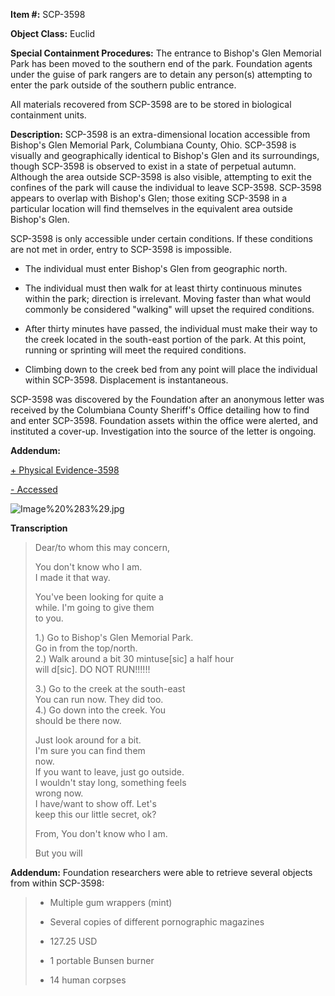 **Item #:** SCP-3598

**Object Class:** Euclid

**Special Containment Procedures:** The entrance to Bishop's Glen Memorial Park has been moved to the southern end of the park. Foundation agents under the guise of park rangers are to detain any person(s) attempting to enter the park outside of the southern public entrance.

All materials recovered from SCP-3598 are to be stored in biological containment units.

**Description:** SCP-3598 is an extra-dimensional location accessible from Bishop's Glen Memorial Park, Columbiana County, Ohio. SCP-3598 is visually and geographically identical to Bishop's Glen and its surroundings, though SCP-3598 is observed to exist in a state of perpetual autumn. Although the area outside SCP-3598 is also visible, attempting to exit the confines of the park will cause the individual to leave SCP-3598. SCP-3598 appears to overlap with Bishop's Glen; those exiting SCP-3598 in a particular location will find themselves in the equivalent area outside Bishop's Glen.

SCP-3598 is only accessible under certain conditions. If these conditions are not met in order, entry to SCP-3598 is impossible.

*   The individual must enter Bishop's Glen from geographic north.

*   The individual must then walk for at least thirty continuous minutes within the park; direction is irrelevant. Moving faster than what would commonly be considered "walking" will upset the required conditions.

*   After thirty minutes have passed, the individual must make their way to the creek located in the south-east portion of the park. At this point, running or sprinting will meet the required conditions.

*   Climbing down to the creek bed from any point will place the individual within SCP-3598. Displacement is instantaneous.

SCP-3598 was discovered by the Foundation after an anonymous letter was received by the Columbiana County Sheriff's Office detailing how to find and enter SCP-3598. Foundation assets within the office were alerted, and instituted a cover-up. Investigation into the source of the letter is ongoing.

**Addendum:**

[+ Physical Evidence-3598](javascript:;)

[\- Accessed](javascript:;)

![Image%20%283%29.jpg](http://scp-wiki.wdfiles.com/local--files/scp-3598/Image%20%283%29.jpg)

**Transcription**

> Dear/to whom this may concern,
> 
> You don't know who I am.  
> I made it that way.
> 
> You've been looking for quite a  
> while. I'm going to give them  
> to you.
> 
> 1.) Go to Bishop's Glen Memorial Park.  
> Go in from the top/north.  
> 2.) Walk around a bit 30 mintuse\[sic\] a half hour  
> will d\[sic\]. DO NOT RUN!!!!!!
> 
> 3.) Go to the creek at the south-east  
> You can run now. They did too.  
> 4.) Go down into the creek. You  
> should be there now.
> 
> Just look around for a bit.  
> I'm sure you can find them  
> now.  
> If you want to leave, just go outside.  
> I wouldn't stay long, something feels  
> wrong now.  
> I have/want to show off. Let's  
> keep this our little secret, ok?
> 
> From, You don't know who I am.
> 
> But you will

**Addendum:** Foundation researchers were able to retrieve several objects from within SCP-3598:

> *   Multiple gum wrappers (mint)
> 
> *   Several copies of different pornographic magazines
> 
> *   127.25 USD
> 
> *   1 portable Bunsen burner
> 
> *   14 human corpses